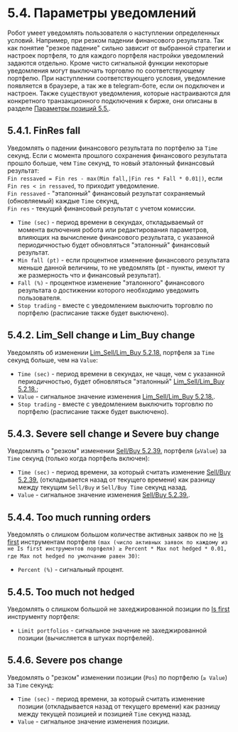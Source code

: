 # **5.4. Параметры уведомлений**

Робот умеет уведомлять пользователя о наступлении определенных условий. Например, при резком падении финансового результата. Так как понятие "резкое падение" сильно зависит от выбранной стратегии и настроек портфеля, то для каждого портфеля настройки уведомлений задаются отдельно. Кроме чисто сигнальной функции некоторые уведомления могут выключать торговлю по соответствующему портфелю. При наступлении соответствующего условия, уведомление появляется в браузере, а так же в telegram-боте, если он подключен и настроен. Также существуют уведомления, которые настраиваются для конкретного транзакционного подключения к бирже, они описаны в разделе [Параметры позиций 5.5.]().

## **5.4.1. FinRes fall**

Уведомлять о падении финансового результата по портфелю за `Time` секунд. Если с момента прошлого сохранения финансового результата прошло больше, чем `Time` секунд, то новый эталонный финансовый результат:  
`Fin ressaved = Fin res - max(Min fall,|Fin res * Fall * 0.01|)`, если `Fin res < in ressaved`, то приходит уведомление.  
`Fin ressaved` - "эталонный" финансовый результат сохраняемый (обновляемый) каждые `Time` секунд,  
`Fin res` - текущий финансовый результат с учетом комиссии.

- `Time (sec)` - период времени в секундах, откладываемый от момента включения робота или редактирования параметров, влияющих на вычисление финансового результата, с указанной периодичностью будет обновляться "эталонный" финансовый результат.  
- `Min fall (pt)` - если процентное изменение финансового результата меньше данной величины, то не уведомлять (pt - пункты, имеют ту же размерность что и финансовый результат).  
- `Fall (%)` - процентное изменение "эталонного" финансового результата о достижении которого необходимо уведомить пользователя.  
- `Stop trading` - вместе с уведомлением выключить торговлю по портфелю (расписание также будет выключено).

## **5.4.2. Lim_Sell change и Lim_Buy change**

Уведомлять об изменении [Lim_Sell/Lim_Buy 5.2.18.]() портфеля за `Time` секунд больше, чем на `Value`:

- `Time (sec)` - период времени в секундах, не чаще, чем с указанной периодичностью, будет обновляться "эталонный" [Lim_Sell/Lim_Buy 5.2.18.]();
- `Value` - сигнальное значение изменения [Lim_Sell/Lim_Buy 5.2.18.]().
- `Stop trading` - вместе с уведомлением выключить торговлю по портфелю (расписание также будет выключено).

## **5.4.3. Severe sell change и Severe buy change**

Уведомлять о "резком" изменении [Sell/Buy 5.2.39.]() портфеля (`≥Value`) за `Time` секунд (только когда портфель включен):

- `Time (sec)` - период времени, за который считать изменение [Sell/Buy 5.2.39.]() (откладывается назад от текущего времени) как разницу между текущим `Sell/Buy` и `Sell/Buy Time` секунд назад.
- `Value` - сигнальное значение изменения [Sell/Buy 5.2.39.]().

## **5.4.4. Too much running orders**

Уведомлять о слишком большом количестве активных заявок по не [Is first]() инструментам портфеля
`(max (число активных заявок по каждому из не Is first инструментов портфеля) ≥ Percent * Max not hedged * 0.01, где Max not hedged по умолчанию равен 30)`:  

- `Percent (%)` - сигнальный процент.

## **5.4.5. Too much not hedged**

Уведомлять о слишком большой не захеджированной позиции по [Is first]() инструменту портфеля:

- `Limit portfolios` - сигнальное значение не захеджированной позиции (вычисляется в штуках портфелей).

## **5.4.6. Severe pos change**

Уведомлять о "резком" изменении позиции (`Pos`) по портфелю (`≥ Value`) за `Time` секунд:

- `Time (sec)` - период времени, за который считать изменение позиции (откладывается назад от текущего времени) как разницу между текущей позицией и позицией `Time` секунд назад.
- `Value` - сигнальное значение изменения позиции.